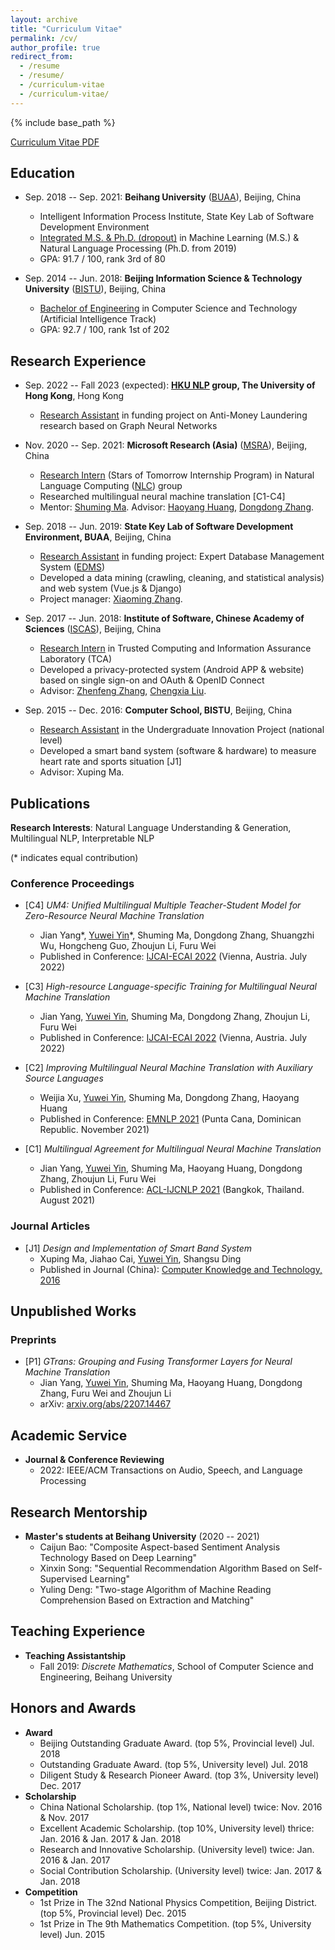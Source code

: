 ```yaml
---
layout: archive
title: "Curriculum Vitae"
permalink: /cv/
author_profile: true
redirect_from:
  - /resume
  - /resume/
  - /curriculum-vitae
  - /curriculum-vitae/
---
```


{% include base_path %}

<script src="https://polyfill.io/v3/polyfill.min.js?features=es6"></script>
<script id="MathJax-script" async src="https://cdn.jsdelivr.net/npm/mathjax@3/es5/tex-mml-chtml.js"></script>
<script>
MathJax = {
  tex: {
    inlineMath: [['$', '$']],
    processEscapes: true
  }
};
</script>

<!-- [Curriculum Vitae PDF](https://yuweiyin.github.io/files/cv/CV-YuweiYin-Joey.pdf) (version: July 2022) -->
[Curriculum Vitae PDF](https://yuweiyin.github.io/files/cv/CV-YuweiYin-Joey.pdf)

## Education

* Sep. 2018 -- Sep. 2021: **Beihang University** ([BUAA](https://ev.buaa.edu.cn/)), Beijing, China
  * Intelligent Information Process Institute, State Key Lab of Software Development Environment
  * <u>Integrated M.S. & Ph.D. (dropout)</u> in Machine Learning (M.S.) & Natural Language Processing (Ph.D. from 2019)
  * GPA: 91.7 / 100, rank 3rd of 80

* Sep. 2014 -- Jun. 2018: **Beijing Information Science & Technology University** ([BISTU](https://english.bistu.edu.cn/)), Beijing, China
  * <u>Bachelor of Engineering</u> in Computer Science and Technology (Artificial Intelligence Track)
  * GPA: 92.7 / 100, rank 1st of 202

## Research Experience

* Sep. 2022 -- Fall 2023 (expected): **[HKU NLP](https://nlp.cs.hku.hk/) group, The University of Hong Kong**, Hong Kong
  * <u>Research Assistant</u> in funding project on Anti-Money Laundering research based on Graph Neural Networks

* Nov. 2020 -- Sep. 2021: **Microsoft Research (Asia)** ([MSRA](https://www.microsoft.com/en-us/research/lab/microsoft-research-asia/)), Beijing, China
  * <u>Research Intern</u> (Stars of Tomorrow Internship Program) in Natural Language Computing ([NLC](https://www.microsoft.com/en-us/research/group/natural-language-computing/)) group
  * Researched multilingual neural machine translation [C1-C4]
  * Mentor: [Shuming Ma](https://www.microsoft.com/en-us/research/people/shumma/). Advisor: [Haoyang Huang](https://www.microsoft.com/en-us/research/people/haohua/), [Dongdong Zhang](https://www.microsoft.com/en-us/research/people/dozhang/).

* Sep. 2018 -- Jun. 2019: **State Key Lab of Software Development Environment, BUAA**, Beijing, China
  * <u>Research Assistant</u> in funding project: Expert Database Management System ([EDMS](https://github.com/gzliuyun/EDMS))
  * Developed a data mining (crawling, cleaning, and statistical analysis) and web system (Vue.js & Django)
  * Project manager: [Xiaoming Zhang](https://www.researchgate.net/profile/Xiaoming-Zhang-11).

* Sep. 2017 -- Jun. 2018: **Institute of Software, Chinese Academy of Sciences** ([ISCAS](http://english.is.cas.cn/)), Beijing, China
  * <u>Research Intern</u> in Trusted Computing and Information Assurance Laboratory (TCA)
  * Developed a privacy-protected system (Android APP & website) based on single sign-on and OAuth & OpenID Connect
  * Advisor: [Zhenfeng Zhang](https://people.ucas.ac.cn/~zfzhang?language=en), [Chengxia Liu](https://jsjxy.bistu.edu.cn/sz/jsyl/jsjkxyjsx_7820/201905/t20190506_68373.html).

* Sep. 2015 -- Dec. 2016: **Computer School, BISTU**, Beijing, China
  * <u>Research Assistant</u> in the Undergraduate Innovation Project (national level)
  * Developed a smart band system (software & hardware) to measure heart rate and sports situation [J1]
  <!-- * Publication: *Design and Implementation of Smart Band System* ([CN-Journal](https://kns.cnki.net/kcms/detail/detail.aspx?dbcode=CJFD&dbname=CJFDLAST2017&filename=DNZS201636043)) -->
  <!-- * Publication: *Design and Implementation of Smart Band System* ([CN-Journal](https://www.cnki.com.cn/Article/CJFDTotal-DNZS201636043.htm)) -->
  <!-- 智能手环系统的设计与实现   马旭平，蔡嘉豪，阴昱为，丁尚甦 -->
  <!-- 基金资助: 北京信息科技大学2016年人才培养质量提高经费（5111610800）支持; -->
  <!-- ISSN 1009-3044 -->
  <!-- Computer Knowledge and Technology 电脑知识与技术 -->
  <!-- Vol.12, No.36, December 2016 -->
  <!-- DOI: 10.14004/j.cnki.ckt.2016.4822 -->
  <!-- 分类号: TP311.52 -->
  <!-- 基金项目: 由北京信息科技大学2016年人才培养质量提高经费 (5111610800) 支持 -->
  * Advisor: Xuping Ma.

## Publications

**Research Interests**: Natural Language Understanding & Generation, Multilingual NLP, Interpretable NLP

(\* indicates equal contribution)

### Conference Proceedings

* [C4] *UM4: Unified Multilingual Multiple Teacher-Student Model for Zero-Resource Neural Machine Translation*
  * Jian Yang\*, <u>Yuwei Yin</u>\*, Shuming Ma, Dongdong Zhang, Shuangzhi Wu, Hongcheng Guo, Zhoujun Li, Furu Wei
  * Published in Conference: [IJCAI-ECAI 2022](https://ijcai-22.org/) (Vienna, Austria. July 2022)

* [C3] *High-resource Language-specific Training for Multilingual Neural Machine Translation*
  * Jian Yang, <u>Yuwei Yin</u>, Shuming Ma, Dongdong Zhang, Zhoujun Li, Furu Wei
  * Published in Conference: [IJCAI-ECAI 2022](https://ijcai-22.org/) (Vienna, Austria. July 2022)

* [C2] *Improving Multilingual Neural Machine Translation with Auxiliary Source Languages*
  * Weijia Xu, <u>Yuwei Yin</u>, Shuming Ma, Dongdong Zhang, Haoyang Huang
  * Published in Conference: [EMNLP 2021](https://2021.emnlp.org/) (Punta Cana, Dominican Republic. November 2021)

* [C1] *Multilingual Agreement for Multilingual Neural Machine Translation*
  * Jian Yang, <u>Yuwei Yin</u>, Shuming Ma, Haoyang Huang, Dongdong Zhang, Zhoujun Li, Furu Wei
  * Published in Conference: [ACL-IJCNLP 2021](https://2021.aclweb.org/) (Bangkok, Thailand. August 2021)

### Journal Articles

* [J1] *Design and Implementation of Smart Band System*
  * Xuping Ma, Jiahao Cai, <u>Yuwei Yin</u>, Shangsu Ding
  * Published in Journal (China): [Computer Knowledge and Technology, 2016](https://yuweiyin.github.io/files/publications/2016-12-01-Smart-Band-System.pdf)


## Unpublished Works

### Preprints

* [P1] *GTrans: Grouping and Fusing Transformer Layers for Neural Machine Translation*
  * Jian Yang, <u>Yuwei Yin</u>, Shuming Ma, Haoyang Huang, Dongdong Zhang, Furu Wei and Zhoujun Li
  * arXiv: [arxiv.org/abs/2207.14467](https://arxiv.org/abs/2207.14467)

<!-- ### Under Review -->

<!-- * 1 * *COLING* 2022; 2 * *EMNLP* 2022; 1 * *IEEE-TASLP* -->


## Academic Service

* **Journal & Conference Reviewing**
  * 2022: IEEE/ACM Transactions on Audio, Speech, and Language Processing

## Research Mentorship

* **Master's students at Beihang University** (2020 -- 2021)
  * Caijun Bao: "Composite Aspect-based Sentiment Analysis Technology Based on Deep Learning"
  * Xinxin Song: "Sequential Recommendation Algorithm Based on Self-Supervised Learning"
  * Yuling Deng: "Two-stage Algorithm of Machine Reading Comprehension Based on Extraction and Matching"

## Teaching Experience

* **Teaching Assistantship**
  * Fall 2019: *Discrete Mathematics*, School of Computer Science and Engineering, Beihang University


## Honors and Awards

* **Award**
  * Beijing Outstanding Graduate Award. (top 5%, Provincial level) Jul. 2018
  * Outstanding Graduate Award. (top 5%, University level) Jul. 2018
  * Diligent Study & Research Pioneer Award. (top 3%, University level) Dec. 2017
* **Scholarship**
  * China National Scholarship. (top 1%, National level) twice: Nov. 2016 & Nov. 2017
  * Excellent Academic Scholarship. (top 10%, University level) thrice: Jan. 2016 & Jan. 2017 & Jan. 2018
  * Research and Innovative Scholarship. (University level) twice: Jan. 2016 & Jan. 2017
  * Social Contribution Scholarship. (University level) twice: Jan. 2017 & Jan. 2018
* **Competition**
  * 1st Prize in The 32nd National Physics Competition, Beijing District. (top 5%, Provincial level) Dec. 2015
  * 1st Prize in The 9th Mathematics Competition. (top 5%, University level) Jun. 2015


<!-- ## Technical Skills -->

<!-- * **Programming Languages** -->
  <!-- * Python, C/C++, Java, Bash, HTML & CSS & JavaScript, PHP, SQL -->
<!-- * **Toolkits & Libraries** -->
  <!-- * PyTorch, Tensorflow, Keras, Fairseq, scikit-learn, Gensim, NLTK, CoreNLP -->
<!-- * **Data Analysis** -->
  <!-- * Crawler (Requests, BeautifulSoup4, Scrapy), Numpy, Pandas, Matplotlib, t-SNE -->
<!-- * **System Development** -->
  <!-- * Vue.js, Django, Node.js, Java Web, Android SDK -->
<!-- * **Office Software** -->
  <!-- * LaTeX, Markdown, Word, PowerPoint, Excel, Visio, Mind Map, UML Modeling -->


<!-- ## Miscellaneous -->

<!-- * **Languages**: Mandarin (native), English (fluent), French & German & Japanese (elementary) -->
<!-- * **Interests**: Philosophy, Mathematics, Physics, Cosmology, Algorithm, Polyglot, Soccer, Calisthenics -->
<!-- * **Motto**: Wir müssen wissen, wir werden wissen! -- David Hilbert, 1930 -->

